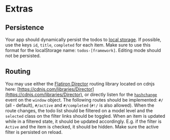 Extras
======

Persistence
-----------

Your app should dynamically persist the todos to [local storage](https://developer.mozilla.org/en-US/docs/Web/API/Window/localStorage). If possible, use the keys `id`, `title`, `completed` for each item. Make sure to use this format for the localStorage name: `todos-[framework]`. Editing mode should not be persisted.

Routing
-------

You may use either the [Flatiron Director](https://github.com/flatiron/director) routing library located on cdnjs here: [https://cdnjs.com/libraries/Director](https://cdnjs.com/libraries/Director), or directly listen for the [`hashchange`](https://developer.mozilla.org/en-US/docs/Web/API/HashChangeEvent) event on the `window` object. The following routes should be implemented: `#/` (all - default), `#/active` and `#/completed` (`#!/` is also allowed). When the route changes, the todo list should be filtered on a model level and the `selected` class on the filter links should be toggled. When an item is updated while in a filtered state, it should be updated accordingly. E.g. if the filter is `Active` and the item is checked, it should be hidden. Make sure the active filter is persisted on reload.